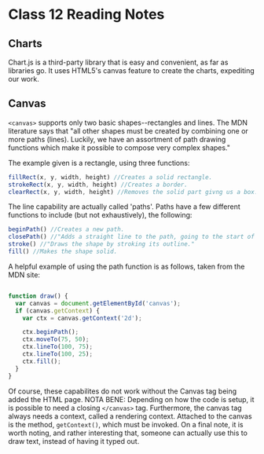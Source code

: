# Class 12 Reading Notes

## Charts
Chart.js is a third-party library that is easy and convenient, as far as libraries go. It uses HTML5's canvas feature to create the charts, expediting our work. 

## Canvas

 `<canvas>` supports only two basic shapes--rectangles and lines. The MDN literature says that "all other shapes must be created by combining one or more paths (lines). Luckily, we have an assortment of path drawing functions which make it possible to compose very complex shapes." 

The example given is a rectangle, using three functions:

```js
fillRect(x, y, width, height) //Creates a solid rectangle.
strokeRect(x, y, width, height) //Creates a border.
clearRect(x, y, width, height) //Removes the solid part givng us a box.
```

The line capability are actually called 'paths'. Paths have a few different functions to include (but not exhaustively), the following:

```js
beginPath() //Creates a new path. 
closePath() //"Adds a straight line to the path, going to the start of the current sub-path."
stroke() //"Draws the shape by stroking its outline."
fill() //Makes the shape solid.
```

A helpful example of using the path function is as follows, taken from the MDN site:

```js

function draw() {
  var canvas = document.getElementById('canvas');
  if (canvas.getContext) {
    var ctx = canvas.getContext('2d');

    ctx.beginPath();
    ctx.moveTo(75, 50);
    ctx.lineTo(100, 75);
    ctx.lineTo(100, 25);
    ctx.fill();
  }
}

```

Of course, these capabilites do not work without the Canvas tag being added the HTML page. NOTA BENE: Depending on how the code is setup, it is possible to need a closing `</canvas>` tag. Furthermore, the canvas tag always needs a context, called a rendering context. Attached to the canvas is the method, `getContext()`, which must be invoked. On a final note, it is worth noting, and rather interesting that, someone can actually use this to draw text, instead of having it typed out. 